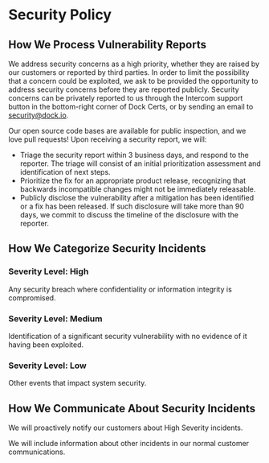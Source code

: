 # Security Policy

## How We Process Vulnerability Reports

We address security concerns as a high priority, whether they are raised by our customers or reported by third parties. In order to limit the possibility that a concern could be exploited, we ask to be provided the opportunity to address security concerns before they are reported publicly. Security concerns can be privately reported to us through the Intercom support button in the bottom-right corner of Dock Certs, or by sending an email to [security@dock.io](mailto:security@dock.io).

Our open source code bases are available for public inspection, and we love pull requests! Upon receiving a security report, we will:

* Triage the security report within 3 business days, and respond to the reporter. The triage will consist of an initial prioritization assessment and identification of next steps.
* Prioritize the fix for an appropriate product release, recognizing that backwards incompatible changes might not be immediately releasable.
* Publicly disclose the vulnerability after a mitigation has been identified or a fix has been released. If such disclosure will take more than 90 days, we commit to discuss the timeline of the disclosure with the reporter.

## How We Categorize Security Incidents

### Severity Level: High

Any security breach where confidentiality or information integrity is compromised.

### Severity Level: Medium

Identification of a significant security vulnerability with no evidence of it having been exploited.

### Severity Level: Low

Other events that impact system security.

## How We Communicate About Security Incidents

We will proactively notify our customers about High Severity incidents.

We will include information about other incidents in our normal customer communications.
